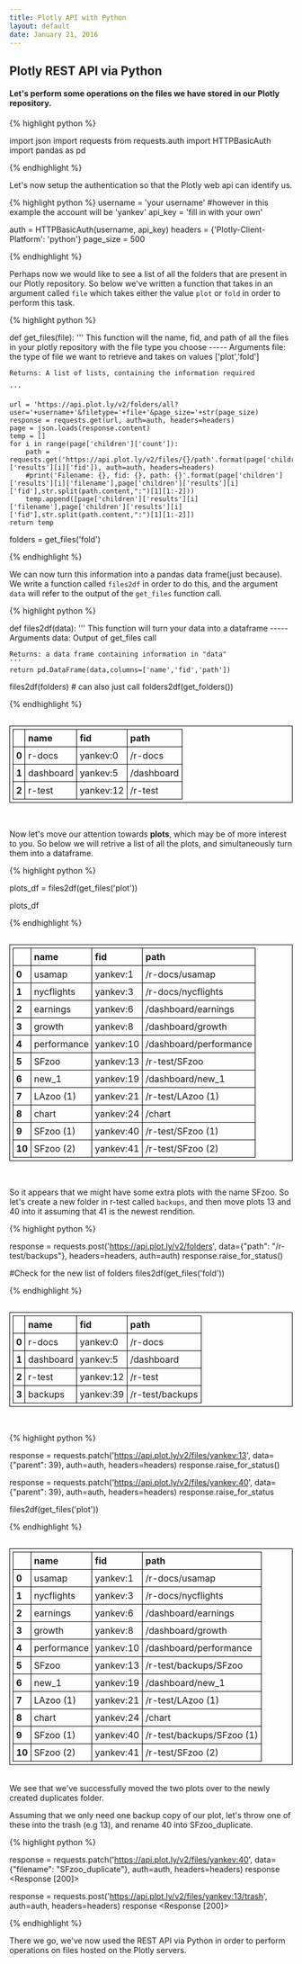 ```yaml
---
title: Plotly API with Python
layout: default
date: January 21, 2016
---
```


<style>
table {
    border-collapse: collapse;
}

table, th, td {
    border: 1px solid black;
    padding: 5px;
    text-align: left;
}
</style>

## Plotly REST API via Python

#### Let's perform some operations on the files we have stored in our Plotly repository.


{% highlight python %}

import json
import requests
from requests.auth import HTTPBasicAuth
import pandas as pd

{% endhighlight %}

Let's now setup the authentication so that the Plotly web api can identify us.

{% highlight python %}
username = 'your username'    #however in this example the account will be 'yankev'
api_key = 'fill in with your own'

auth = HTTPBasicAuth(username, api_key)
headers = {'Plotly-Client-Platform': 'python'}
page_size = 500

{% endhighlight %}

Perhaps now we would like to see a list of all the folders that are present in our Plotly repository. So below we've written a function that takes in an argument called `file` which takes either the value `plot` or `fold` in order to perform this task.

{% highlight python %}

def get_files(file):
    '''
    This function will the name, fid, and path of all the files in your
    plotly repository with the file type you choose
    -----
    Arguments
    file: the type of file we want to retrieve and takes on values ['plot','fold']
    
    Returns: A list of lists, containing the information required
    
    '''
    
    url = 'https://api.plot.ly/v2/folders/all?user='+username+'&filetype='+file+'&page_size='+str(page_size)
    response = requests.get(url, auth=auth, headers=headers)
    page = json.loads(response.content)
    temp = []
    for i in range(page['children']['count']):
        path = requests.get('https://api.plot.ly/v2/files/{}/path'.format(page['children']['results'][i]['fid']), auth=auth, headers=headers)
        #print('Filename: {}, fid: {}, path: {}'.format(page['children']['results'][i]['filename'],page['children']['results'][i]['fid'],str.split(path.content,":")[1][1:-2]))
        temp.append([page['children']['results'][i]['filename'],page['children']['results'][i]['fid'],str.split(path.content,":")[1][1:-2]])
    return temp 

folders = get_files('fold')

{% endhighlight %}


We can now turn this information into a pandas data frame(just because). We write a function called `files2df` in order to do this, and the argument `data` will refer to the output of the `get_files` function call.


{% highlight python %}

def files2df(data):
    '''
    This function will turn your data into a dataframe
    -----
    Arguments
    data: Output of get_files call
    
    Returns: a data frame containing information in "data"
    '''
    return pd.DataFrame(data,columns=['name','fid','path'])

files2df(folders)  # can also just call folders2df(get_folders())

{% endhighlight %}


<div style="max-height:1000px;max-width:1500px;overflow:auto;">
<table border="1" class="dataframe">
  <thead>
    <tr style="text-align: right;">
      <th></th>
      <th>name</th>
      <th>fid</th>
      <th>path</th>
    </tr>
  </thead>
  <tbody>
    <tr>
      <th>0</th>
      <td>r-docs</td>
      <td>yankev:0</td>
      <td>/r-docs</td>
    </tr>
    <tr>
      <th>1</th>
      <td>dashboard</td>
      <td>yankev:5</td>
      <td>/dashboard</td>
    </tr>
    <tr>
      <th>2</th>
      <td>r-test</td>
      <td>yankev:12</td>
      <td>/r-test</td>
    </tr>
  </tbody>
</table>
</div>  

<br>

Now let's move our attention towards **plots**, which may be of more interest to you.
So below we will retrive a list of all the plots, and simultaneously turn them into a dataframe.

{% highlight python %}

plots_df = files2df(get_files('plot'))

plots_df

{% endhighlight %}


<div style="max-height:1000px;max-width:1500px;overflow:auto;">
<table border="1" class="dataframe">
  <thead>
    <tr style="text-align: right;">
      <th></th>
      <th>name</th>
      <th>fid</th>
      <th>path</th>
    </tr>
  </thead>
  <tbody>
    <tr>
      <th>0</th>
      <td>usamap</td>
      <td>yankev:1</td>
      <td>/r-docs/usamap</td>
    </tr>
    <tr>
      <th>1</th>
      <td>nycflights</td>
      <td>yankev:3</td>
      <td>/r-docs/nycflights</td>
    </tr>
    <tr>
      <th>2</th>
      <td>earnings</td>
      <td>yankev:6</td>
      <td>/dashboard/earnings</td>
    </tr>
    <tr>
      <th>3</th>
      <td>growth</td>
      <td>yankev:8</td>
      <td>/dashboard/growth</td>
    </tr>
    <tr>
      <th>4</th>
      <td>performance</td>
      <td>yankev:10</td>
      <td>/dashboard/performance</td>
    </tr>
    <tr>
      <th>5</th>
      <td>SFzoo</td>
      <td>yankev:13</td>
      <td>/r-test/SFzoo</td>
    </tr>
    <tr>
      <th>6</th>
      <td>new_1</td>
      <td>yankev:19</td>
      <td>/dashboard/new_1</td>
    </tr>
    <tr>
      <th>7</th>
      <td>LAzoo (1)</td>
      <td>yankev:21</td>
      <td>/r-test/LAzoo (1)</td>
    </tr>
    <tr>
      <th>8</th>
      <td>chart</td>
      <td>yankev:24</td>
      <td>/chart</td>
    </tr>
    <tr>
      <th>9</th>
      <td>SFzoo (1)</td>
      <td>yankev:40</td>
      <td>/r-test/SFzoo (1)</td>
    </tr>
    <tr>
      <th>10</th>
      <td>SFzoo (2)</td>
      <td>yankev:41</td>
      <td>/r-test/SFzoo (2)</td>
    </tr>
  </tbody>
</table>
</div>  

<br>

So it appears that we might have some extra plots with the name SFzoo. So let's create a new folder in r-test called `backups`, and then move plots 13 and 40 into it assuming that 41 is the newest rendition.

{% highlight python %}

response = requests.post('https://api.plot.ly/v2/folders', data={"path": "/r-test/backups"}, headers=headers, auth=auth)
response.raise_for_status()


#Check for the new list of folders
files2df(get_files('fold'))

{% endhighlight %}


<div style="max-height:1000px;max-width:1500px;overflow:auto;">
<table border="1" class="dataframe">
  <thead>
    <tr style="text-align: right;">
      <th></th>
      <th>name</th>
      <th>fid</th>
      <th>path</th>
    </tr>
  </thead>
  <tbody>
    <tr>
      <th>0</th>
      <td>r-docs</td>
      <td>yankev:0</td>
      <td>/r-docs</td>
    </tr>
    <tr>
      <th>1</th>
      <td>dashboard</td>
      <td>yankev:5</td>
      <td>/dashboard</td>
    </tr>
    <tr>
      <th>2</th>
      <td>r-test</td>
      <td>yankev:12</td>
      <td>/r-test</td>
    </tr>
    <tr>
      <th>3</th>
      <td>backups</td>
      <td>yankev:39</td>
      <td>/r-test/backups</td>
    </tr>
  </tbody>
</table>
</div>
<br>

{% highlight python %}

response = requests.patch('https://api.plot.ly/v2/files/yankev:13', data={"parent": 39}, auth=auth, headers=headers)
response.raise_for_status()

response = requests.patch('https://api.plot.ly/v2/files/yankev:40', data={"parent": 39}, auth=auth, headers=headers)
response.raise_for_status

files2df(get_files('plot'))

{% endhighlight %}



<div style="max-height:1000px;max-width:1500px;overflow:auto;">
<table border="1" class="dataframe">
  <thead>
    <tr style="text-align: right;">
      <th></th>
      <th>name</th>
      <th>fid</th>
      <th>path</th>
    </tr>
  </thead>
  <tbody>
    <tr>
      <th>0</th>
      <td>usamap</td>
      <td>yankev:1</td>
      <td>/r-docs/usamap</td>
    </tr>
    <tr>
      <th>1</th>
      <td>nycflights</td>
      <td>yankev:3</td>
      <td>/r-docs/nycflights</td>
    </tr>
    <tr>
      <th>2</th>
      <td>earnings</td>
      <td>yankev:6</td>
      <td>/dashboard/earnings</td>
    </tr>
    <tr>
      <th>3</th>
      <td>growth</td>
      <td>yankev:8</td>
      <td>/dashboard/growth</td>
    </tr>
    <tr>
      <th>4</th>
      <td>performance</td>
      <td>yankev:10</td>
      <td>/dashboard/performance</td>
    </tr>
    <tr>
      <th>5</th>
      <td>SFzoo</td>
      <td>yankev:13</td>
      <td>/r-test/backups/SFzoo</td>
    </tr>
    <tr>
      <th>6</th>
      <td>new_1</td>
      <td>yankev:19</td>
      <td>/dashboard/new_1</td>
    </tr>
    <tr>
      <th>7</th>
      <td>LAzoo (1)</td>
      <td>yankev:21</td>
      <td>/r-test/LAzoo (1)</td>
    </tr>
    <tr>
      <th>8</th>
      <td>chart</td>
      <td>yankev:24</td>
      <td>/chart</td>
    </tr>
    <tr>
      <th>9</th>
      <td>SFzoo (1)</td>
      <td>yankev:40</td>
      <td>/r-test/backups/SFzoo (1)</td>
    </tr>
    <tr>
      <th>10</th>
      <td>SFzoo (2)</td>
      <td>yankev:41</td>
      <td>/r-test/SFzoo (2)</td>
    </tr>
  </tbody>
</table>
</div>  


<br>
We see that we've successfully moved the two plots over to the newly created duplicates folder.

Assuming that we only need one backup copy of our plot, let's throw one of these into the trash (e.g 13), and rename 40 into SFzoo_duplicate. 

{% highlight python %}

response = requests.patch('https://api.plot.ly/v2/files/yankev:40', data={"filename": "SFzoo_duplicate"}, auth=auth, headers=headers)
response
<Response [200]>

response = requests.post('https://api.plot.ly/v2/files/yankev:13/trash', auth=auth, headers=headers)
response
<Response [200]>

{% endhighlight %}

There we go, we've now used the REST API via Python in order to perform operations on files hosted on the Plotly servers.
